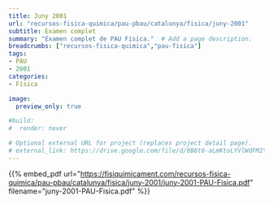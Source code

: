 ```yaml
---
title: Juny 2001
url: "recursos-fisica-quimica/pau-pbau/catalunya/fisica/juny-2001"
subtitle: Examen complet
summary: "Examen complet de PAU Física."  # Add a page description.
breadcrumbs: ["recursos-fisica-quimica","pau-fisica"]
tags:
- PAU
- 2001
categories:
- Física

image:
  preview_only: true

#build:
#  render: never

# Optional external URL for project (replaces project detail page).
# external_link: https://drive.google.com/file/d/0B6t6-aLmKtoLYVlWdFM2Ym5fV28/view
---
```


{{% embed_pdf url="https://fisiquimicament.com/recursos-fisica-quimica/pau-pbau/catalunya/fisica/juny-2001/juny-2001-PAU-Fisica.pdf" filename="juny-2001-PAU-Fisica.pdf" %}}